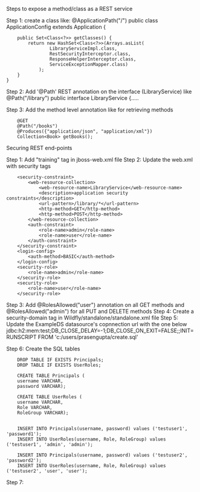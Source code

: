 Steps to expose a method/class as a REST service

Step 1: create a class like:
	@ApplicationPath("/")
	public class ApplicationConfig extends Application {
		
	    public Set<Class<?>> getClasses() {
	        return new HashSet<Class<?>>(Arrays.asList(
	        		LibraryServiceImpl.class, 
	        		RestSecurityInterceptor.class, 
	        		ResponseHelperInterceptor.class, 
	        		ServiceExceptionMapper.class)
	        	);
	    }
	}
	
Step 2: Add '@Path' REST annotation on the interface (LibraryService) like 
			@Path("/library")
			public interface LibraryService {.....

Step 3:	Add the method level annotation like for retrieving methods
 
		@GET
		@Path("/books")
		@Produces({"application/json", "application/xml"})
		Collection<Book> getBooks();	
		
		
		
		
		
Securing REST end-points

Step 1: Add "<security-domain>training</security-domain>" tag in jboss-web.xml file
Step 2: Update the web.xml with security tags

		<security-constraint>
			<web-resource-collection>
				<web-resource-name>LibraryService</web-resource-name>
				<description>application security constraints</description>
				<url-pattern>/library/*</url-pattern>
				<http-method>GET</http-method>
				<http-method>POST</http-method>
			</web-resource-collection>
			<auth-constraint>
				<role-name>admin</role-name>
				<role-name>user</role-name>
			</auth-constraint>
		</security-constraint>
		<login-config>
			<auth-method>BASIC</auth-method>
		</login-config>
		<security-role>
			<role-name>admin</role-name>
		</security-role>
		<security-role>
			<role-name>user</role-name>
		</security-role>
Step 3: Add @RolesAllowed("user") annotation on all GET methods and @RolesAllowed("admin") for all PUT and 		DELETE methods
Step 4: Create a security-domain tag in Wildfly/standalone/standalone.xml file
		<security-domain name="training" cache-type="default">
            <authentication>
                <login-module code="org.jboss.security.auth.spi.DatabaseServerLoginModule" flag="required">
                    <module-option name="dsJndiName" value="java:jboss/datasources/ExampleDS"/>
                    <module-option name="principalsQuery" value="select password from Principals username where username=?"/>
                    <module-option name="rolesQuery" value="select Role, RoleGroup as Roles from UserRoles where username=?"/>
                    <module-option name="hashEncoding" value="base64"/>
                    <module-option name="hashUserPassword" value="false"/>
                </login-module>
            </authentication>
        </security-domain>
Step 5: Update the ExampleDS datasource's copnnection url with the one below
		<connection-url>jdbc:h2:mem:test;DB_CLOSE_DELAY=-1;DB_CLOSE_ON_EXIT=FALSE;;INIT=RUNSCRIPT FROM 'c:/users/prasengupta/create.sql'</connection-url>
		
Step 6: Create the SQL tables

		DROP TABLE IF EXISTS Principals;
		DROP TABLE IF EXISTS UserRoles;
		
		CREATE TABLE Principals (
		username VARCHAR, 
		password VARCHAR);
		
		CREATE TABLE UserRoles (
		username VARCHAR, 
		Role VARCHAR, 
		RoleGroup VARCHAR);
		
		
		INSERT INTO Principals(username, password) values ('testuser1', 'password1');
		INSERT INTO UserRoles(username, Role, RoleGroup) values ('testuser1', 'admin', 'admin');
		
		INSERT INTO Principals(username, password) values ('testuser2', 'password2');
		INSERT INTO UserRoles(username, Role, RoleGroup) values ('testuser2', 'user', 'user');
		
Step 7: 